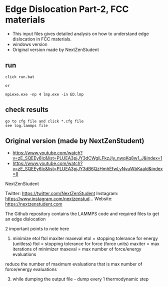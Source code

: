 # Edge Dislocation Part-2, FCC materials 
- This input files gives detailed analysis on how to understand edge dislocation in FCC materials.
- windows version
- Original version made by NextZenStudent


## run
	click run.bat
	
	or
	
	mpiexe.exe -np 4 lmp.exe -in ED.lmp


## check results
	go to cfg file and click *.cfg file
	see log.lammps file


## Original version (made by NextZenStudent)
- https://www.youtube.com/watch?v=zE_SQEEy6Ic&list=PLUEA3pjJY3dCWgiLFkzJly_nwqKq8w1_J&index=1
- https://www.youtube.com/watch?v=zE_SQEEy6Ic&list=PLUEA3pjJY3dB6QzHmhEfwLyNvuWbKaald&index=8


NextZenStudent

Twitter: https://twitter.com/NextZenStudent
Instagram: https://www.instagram.com/nextzenstud...
Website: https://nextzenstudent.com

The Github repository contains the LAMMPS code and required files to get an edge dislocation

2 important points to note here
1) minimize etol ftol maxiter maxeval
etol = stopping tolerance for energy (unitless)
ftol = stopping tolerance for force (force units)
maxiter = max iterations of minimizer
maxeval = max number of force/energy evaluations

reduce the number of maximum evaluations that is max number of force/energy evaluations

3) while dumping the output file - dump every 1 thermodynamic step
